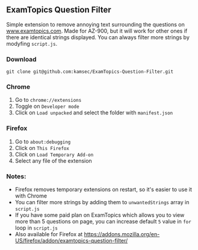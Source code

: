## ExamTopics Question Filter

Simple extension to remove annoying text surrounding the questions on <a href="www.examtopics.com">www.examtopics.com</a>. Made for AZ-900, but it will work for other ones if there are identical strings displayed. You can always filter more strings by modyfing `script.js`.

### Download 
```
git clone git@github.com:kamsec/ExamTopics-Question-Filter.git
```

### Chrome

1. Go to `chrome://extensions`
2. Toggle on `Developer mode`
3. Click on `Load unpacked` and select the folder with `manifest.json`

### Firefox

1. Go to `about:debugging`
2. Click on `This Firefox`
3. Click on `Load Temporary Add-on`
4. Select any file of the extension


### Notes:
- Firefox removes temporary extensions on restart, so it's easier to use it with Chrome
- You can filter more strings by adding them to `unwantedStrings` array in `script.js`
- If you have some paid plan on ExamTopics which allows you to view more than 5 questions on page, you can increase default `5` value in `for` loop in `script.js`
- Also available for Firefox at <a href="https://addons.mozilla.org/en-US/firefox/addon/examtopics-question-filter/">https://addons.mozilla.org/en-US/firefox/addon/examtopics-question-filter/</a>
